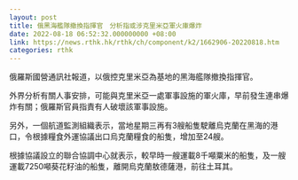 ```yaml
---
layout: post
title: 俄黑海艦隊撤換指揮官　分析指或涉克里米亞軍火庫爆炸
date: 2022-08-18 06:52:32.000000000 +08:00
link: https://news.rthk.hk/rthk/ch/component/k2/1662906-20220818.htm
categories: rthk
---
```


俄羅斯國營通訊社報道，以俄控克里米亞為基地的黑海艦隊撤換指揮官。

外界分析有關人事安排，可能與克里米亞一處軍事設施的軍火庫，早前發生連串爆炸有關；俄羅斯官員指責有人破壞該軍事設施。

另外，一個航道監測組織表示，當地星期三再有3艘船隻駛離烏克蘭在黑海的港口，令根據糧食外運協議出口烏克蘭糧食的船隻，增加至24艘。

根據協議設立的聯合協調中心就表示，較早時一艘運載8千噸粟米的船隻，及一艘運載7250噸葵花籽油的船隻，離開烏克蘭敖德薩港，前往土耳其。

